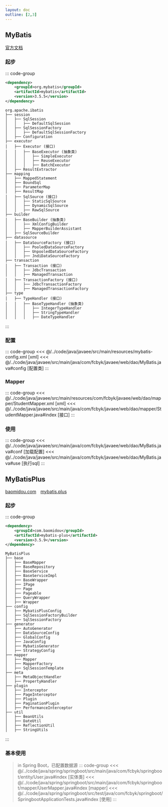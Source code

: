 ```yaml
---
layout: doc
outline: [2,3]
---
```


## MyBatis
[官方文档](https://mybatis.org/mybatis-3/zh_CN/index.html)

### 起步
::: code-group
```xml [坐标]
<dependency>
    <groupId>org.mybatis</groupId>
    <artifactId>mybatis</artifactId>
    <version>3.5.5</version>
</dependency>
```
```text 关系
org.apache.ibatis
├── session
│   ├── SqlSession
│   │   ├── DefaultSqlSession
│   ├── SqlSessionFactory
│   │   ├── DefaultSqlSessionFactory
│   ├── Configuration
├── executor
│   ├── Executor (接口)
│   │   ├── BaseExecutor (抽象类)
│   │   │   ├── SimpleExecutor
│   │   │   ├── ReuseExecutor
│   │   │   ├── BatchExecutor
│   ├── ResultExtractor
├── mapping
│   ├── MappedStatement
│   ├── BoundSql
│   ├── ParameterMap
│   ├── ResultMap
│   ├── SqlSource (接口)
│   │   ├── StaticSqlSource
│   │   ├── DynamicSqlSource
│   │   ├── RawSqlSource
├── builder
│   ├── BaseBuilder (抽象类)
│   │   ├── XmlConfigBuilder
│   │   ├── MapperBuilderAssistant
│   ├── SqlSourceBuilder
├── datasource
│   ├── DataSourceFactory (接口)
│   │   ├── PooledDataSourceFactory
│   │   ├── UnpooledDataSourceFactory
│   │   ├── JndiDataSourceFactory
├── transaction
│   ├── Transaction (接口)
│   │   ├── JdbcTransaction
│   │   ├── ManagedTransaction
│   ├── TransactionFactory (接口)
│   │   ├── JdbcTransactionFactory
│   │   ├── ManagedTransactionFactory
├── type
│   ├── TypeHandler (接口)
│   │   ├── BaseTypeHandler (抽象类)
│   │   │   ├── IntegerTypeHandler
│   │   │   ├── StringTypeHandler
│   │   │   ├── DateTypeHandler
```
:::

### 配置

::: code-group
<<< @/../code/java/javaee/src/main/resources/mybatis-config.xml [xml]
<<< @/../code/java/javaee/src/main/java/com/fcbyk/javaee/web/dao/MyBatis.java#config [配置类]
:::

### Mapper

::: code-group
<<< @/../code/java/javaee/src/main/resources/com/fcbyk/javaee/web/dao/mapper/StudentMapper.xml [xml]
<<< @/../code/java/javaee/src/main/java/com/fcbyk/javaee/web/dao/mapper/StudentMapper.java#index [接口]
:::

### 使用
::: code-group
<<< @/../code/java/javaee/src/main/java/com/fcbyk/javaee/web/dao/MyBatis.java#conf [加载配置]
<<< @/../code/java/javaee/src/main/java/com/fcbyk/javaee/web/dao/MyBatis.java#use [执行sql]
:::

## MyBatisPlus

[baomidou.com](https://baomidou.com/)<span style="margin-right: 10px;"></span>
[mybatis.plus](https://mybatis.plus)

### 起步

::: code-group
```xml [坐标]
<dependency>
    <groupId>com.baomidou</groupId>
    <artifactId>mybatis-plus</artifactId>
    <version>3.5.9</version>
</dependency>
```
```text 关系
MyBatisPlus
├── base
│   ├── BaseMapper
│   ├── BaseRepository
│   ├── BaseService
│   ├── BaseServiceImpl
│   ├── BaseWrapper
│   ├── IPage
│   ├── Page
│   ├── Pageable
│   ├── QueryWrapper
│   ├── Wrapper
├── config
│   ├── MybatisPlusConfig
│   ├── SqlSessionFactoryBuilder
│   ├── SqlSessionFactory
├── generator
│   ├── AutoGenerator
│   ├── DataSourceConfig
│   ├── GlobalConfig
│   ├── JavaConfig
│   ├── MybatisGenerator
│   ├── StrategyConfig
├── mapper
│   ├── Mapper
│   ├── MapperFactory
│   ├── SqlSessionTemplate
├── meta
│   ├── MetaObjectHandler
│   ├── PropertyHandler
├── plugin
│   ├── Interceptor
│   ├── PageInterceptor
│   ├── Plugin
│   ├── PaginationPlugin
│   ├── PerformanceInterceptor
├── util
│   ├── BeanUtils
│   ├── DateUtil
│   ├── ReflectionUtil
│   ├── StringUtils
```
:::

### 基本使用
> in Spring Boot，已配置数据源
::: code-group
<<< @/../code/java/spring/springboot/src/main/java/com/fcbyk/springboot/entity/User.java#index [实体类]
<<< @/../code/java/spring/springboot/src/main/java/com/fcbyk/springboot/mapper/UserMapper.java#index [mapper]
<<< @/../code/java/spring/springboot/src/test/java/com/fcbyk/springboot/SpringbootApplicationTests.java#index [使用]
:::